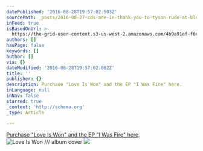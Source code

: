 ```yaml
---
datePublished: '2016-08-28T19:57:02.503Z'
sourcePath: _posts/2016-08-27-cds-are-in-thank-you-to-tyson-rude-at-bloom-7-design-www.md
inFeed: true
isBasedOnUrl: >-
  https://the-grid-user-content.s3-us-west-2.amazonaws.com/4b9a91ef-f6e3-46f7-9a30-5684d77de78b.mp4
authors: []
hasPage: false
keywords: []
author: []
via: {}
dateModified: '2016-08-28T19:57:02.062Z'
title: ''
publisher: {}
description: Purchase "Love Is Won" and the EP "I Was Fire" here.
inLanguage: null
inNav: false
starred: true
_context: 'http://schema.org'
_type: Article

---
```

[Purchase "Love Is Won" and the EP "I Was Fire" ][0][here][1].
![Love Is Won /// album cover](https://the-grid-user-content.s3-us-west-2.amazonaws.com/f520fa7d-2a12-4658-b63e-3be475b219d1.jpg)
![](https://the-grid-user-content.s3-us-west-2.amazonaws.com/baeb05bb-e1a7-411e-b687-e5066001f575.jpg)

[0]: http://samuelmarks.bandcamp.com/ "Samuel Marks digital downloads"
[1]: samuelmarks.bandcamp.com